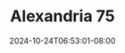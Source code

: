 --- 
title: "Alexandria 75"
description: "video  video bokep Alexandria 75     terbaru"
date: 2024-10-24T06:53:01-08:00
file_code: "y25j7iyximyz"
draft: false
cover: "zpw36tsyh5d5vff7.jpg"
tags: ["Alexandria", "bokep-indo", "bokep-viral", "bokep-ig"]
length: 135
fld_id: "1483120"
foldername: "Alexandr1aa"
categories: ["Alexandr1aa"]
views: 0
---